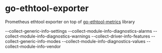 # go-ethtool-exporter

Prometheus ethtool exporter on top of [go-ethtool-metrics](https://github.com/newrushbolt/go-ethtool-metrics) library

  --collect-generic-info-settings --collect-module-info-diagnostics-alarms --collect-module-info-diagnostics-warnings --collect-driver-info-features --collect-generic-info-modes --collect-module-info-diagnostics-values --collect-module-info-vendor
